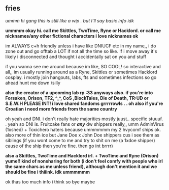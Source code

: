 ## fries 
*ummm hi gang this is still like a wip . but I'll say basic info idk*

**ummmm okay hi. call me Skittles, TwoTime, Ryne or Hacklord. or call me nicknames/any other fictional characters i love nicknames ok**

im ALWAYS c+h friendly unless i have like DNIUCF etc in my name,, i do zone out and go offtab a LOT if not all the time so like. if i move away it's likely i disconnected and thought i accidentally sat on you and stuff

if you wanna see me around because im like, SO COOL! so interactive and all,, im usually running around as a Ryne, Skittles or sometimes Hacklord cosplay. i mostly join hangouts, labs, fts and sometimes infections so go ahead hunt me down /silly

**also the creator of a upcoming lab rp :33
anyways also. if you're into Forsaken, Orison, TF2, ^_^, CoS ,BlockTales, Die of Death, TR:UD or S.E.W.H PLEASE INT! i love shared fandoms grrrrrowls  . .  oh also if you're Croatian i need more friends from the same country**

oh yeah and DNI. i don't really hate majorities mostly juust..  specific stuuuf. . 
yeah so DNI is. Fruitcake fans or ***any*** dw shippers really,, umm AdminVirus (1xshed) + Toxichero haters because ummmmmm my 2 hvycomf ships ok. also more of thin ice but Jane Doe x John Doe shippers cus i see them as siblings (if you wont come to me and try to shit on me (a 1xdoe shipper) cause of the ship then you're fine. then go int brrrr) 

**also a Skittles, TwoTime and Hacklord irl. + TwoTime and Ryne (Orison) yume!! kind of nonsharing for both (i don't feel comfy with people who irl the same chars as me unless friend), although don't mention it and we should be fine i thiiink. idk ummmmmm**

ok thas too much info i think so bye maybe
